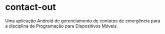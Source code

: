 # contact-out
Uma aplicação Android de gerenciamento de contatos de emergência para a disciplina de Programação para Dispositivos Móveis.
